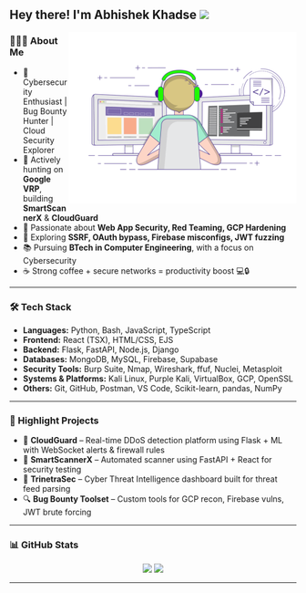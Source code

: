 <h2>Hey there! I'm Abhishek Khadse <img src="https://github.com/souvikguria98/souvikguria98/blob/master/Hi.gif" width="25"></h2>

<img align="right" src="https://raw.githubusercontent.com/devSouvik/devSouvik/master/gif3.gif" width="400"/>

### 👨🏻‍💻 About Me

- 🔐 Cybersecurity Enthusiast | Bug Bounty Hunter | Cloud Security Explorer  
- 🧠 Actively hunting on **Google VRP**, building **SmartScannerX** & **CloudGuard**  
- 🧰 Passionate about **Web App Security, Red Teaming, GCP Hardening**  
- 🧪 Exploring **SSRF, OAuth bypass, Firebase misconfigs, JWT fuzzing**  
- 📚 Pursuing **BTech in Computer Engineering**, with a focus on Cybersecurity  
- ☕ Strong coffee + secure networks = productivity boost 💻🔒  

---

### 🛠 Tech Stack

- **Languages:** Python, Bash, JavaScript, TypeScript  
- **Frontend:** React (TSX), HTML/CSS, EJS  
- **Backend:** Flask, FastAPI, Node.js, Django  
- **Databases:** MongoDB, MySQL, Firebase, Supabase  
- **Security Tools:** Burp Suite, Nmap, Wireshark, ffuf, Nuclei, Metasploit  
- **Systems & Platforms:** Kali Linux, Purple Kali, VirtualBox, GCP, OpenSSL  
- **Others:** Git, GitHub, Postman, VS Code, Scikit-learn, pandas, NumPy  

---

### 🧠 Highlight Projects

- 🔐 **CloudGuard** – Real-time DDoS detection platform using Flask + ML with WebSocket alerts & firewall rules  
- 🧪 **SmartScannerX** – Automated scanner using FastAPI + React for security testing  
- 🧱 **TrinetraSec** – Cyber Threat Intelligence dashboard built for threat feed parsing  
- 🔍 **Bug Bounty Toolset** – Custom tools for GCP recon, Firebase vulns, JWT brute forcing  

---

### 📊 GitHub Stats

<p align="center">
  <img src="https://github-readme-stats.vercel.app/api?username=abhishek-khadse&include_all_commits=true&count_private=true&show_icons=true&theme=tokyonight" width="450"/>
  <img src="https://github-readme-stats.vercel.app/api/top-langs/?username=abhishek-khadse&layout=compact&theme=tokyonight" width="350"/>
</p>

---


